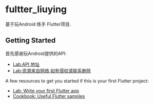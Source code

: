 # fultter_liuying

基于玩Android 练手 Flutter项目.

## Getting Started

首先感谢玩Android提供的API:

- [Lab:API 地址](https://www.wanandroid.com/)
- [Lab:资源来自网络,如有侵权请联系删除](ly1203575492@163.com)

A few resources to get you started if this is your first Flutter project:

- [Lab: Write your first Flutter app](https://flutter.io/docs/get-started/codelab)
- [Cookbook: Useful Flutter samples](https://flutter.io/docs/cookbook)

